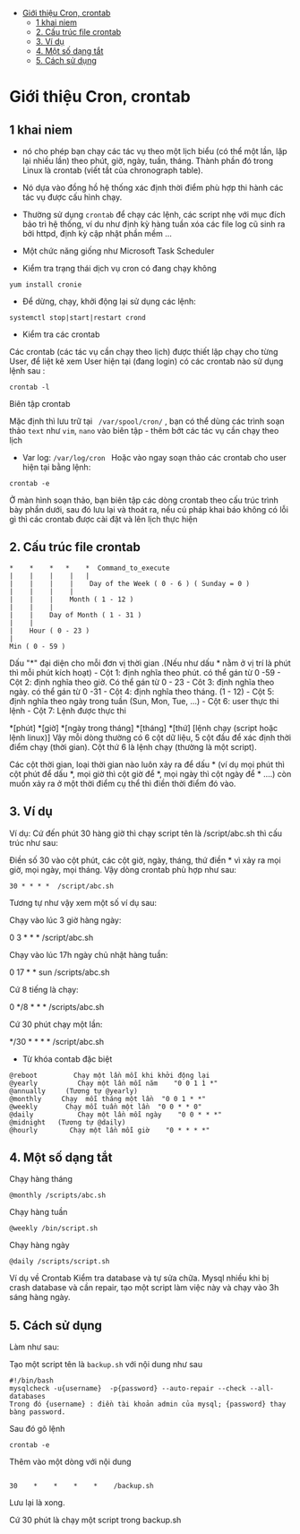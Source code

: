 - [Giới thiệu Cron, crontab](#giới-thiệu-cron-crontab)
  - [1 khai niem](#1-khai-niem)
  - [2. Cấu trúc file crontab](#2-cấu-trúc-file-crontab)
  - [3. Ví dụ](#3-ví-dụ)
  - [4. Một số dạng tắt](#4-một-số-dạng-tắt)
  - [5. Cách sử dụng](#5-cách-sử-dụng)


# Giới thiệu Cron, crontab

## 1 khai niem
 - nó cho phép bạn chạy các tác vụ theo một lịch biểu (có thể một lần, lặp lại nhiều lần) theo phút, giờ, ngày, tuần, tháng. Thành phần đó trong Linux là crontab (viết tắt của chronograph table).
 
 -  Nó dựa vào đồng hồ hệ thống xác định thời điểm phù hợp thi hành các tác vụ được cấu hình chạy. 
 -  Thường sử dụng ``crontab`` để chạy các lệnh, các script nhẹ với mục đích bảo trì hệ thống, ví du như định kỳ hàng tuần xóa các file log cũ sinh ra bởi httpd, định kỳ cập nhật phần mềm ...

- Một chức năng giống như Microsoft Task Scheduler

- Kiểm tra trạng thái dịch vụ cron có đang chạy không

```
yum install cronie
```


- Để dừng, chạy, khởi động lại sử dụng các lệnh: 

```
systemctl stop|start|restart crond
```

- Kiểm tra các crontab
  
Các crontab (các tác vụ cần chạy theo lịch) được thiết lập chạy cho từng User, để liệt kê xem User hiện tại (đang login) có các crontab nào sử dụng lệnh sau :

```
crontab -l
```

Biên tập crontab

Mặc định thì lưu trữ tại `` /var/spool/cron/`` , bạn có thể dùng các trình soạn thảo ``text`` như ``vim``, ``nano`` vào biên tập - thêm bớt các tác vụ cần chạy theo lịch
- Var log: ``/var/log/cron ``
Hoặc vào ngay soạn thảo các crontab cho user hiện tại bằng lệnh:

``crontab -e``

Ở màn hình soạn thảo, bạn biên tập các dòng crontab theo cấu trúc trình bày phần dưới, sau đó lưu lại và thoát ra, nếu cú pháp khai báo không có lỗi gì thì các crontab được cài đặt và lên lịch thực hiện


## 2. Cấu trúc file crontab
```
*    *    *   *    *  Command_to_execute
|    |    |    |   |       
|    |    |    |    Day of the Week ( 0 - 6 ) ( Sunday = 0 )
|    |    |    |
|    |    |    Month ( 1 - 12 )
|    |    |
|    |    Day of Month ( 1 - 31 )
|    |
|    Hour ( 0 - 23 )
|
Min ( 0 - 59 )
```

Dấu "*" đại diện cho mỗi đơn vị thời gian .(Nếu như dấu * nằm ở vị trí là phút thì mỗi phút kích hoạt)
    - Cột 1: định nghĩa theo phút. có thể gán từ 0 -59
    - Cột 2: định nghĩa theo giờ. Có thể gán từ 0 - 23
    - Côt 3: định nghĩa theo ngày. có thể gán từ 0 -31
    - Cột 4: định nghĩa theo tháng. (1 - 12)
    - Cột 5: định nghĩa theo ngày trong tuần (Sun, Mon, Tue, ...)
    - Cột 6: user thực thi lệnh
    - Cột 7: Lệnh được thực thi



*[phút]  *[giờ]  *[ngày trong tháng]  *[tháng]  *[thứ]  [lệnh chạy (script hoặc lệnh linux)]
Vậy mỗi dòng thường có 6 cột dữ liệu, 5 cột đầu để xác định thời điểm chạy (thời gian). Cột thứ 6 là lệnh chạy (thường là một script).

Các cột thời gian, loại thời gian nào luôn xảy ra để dấu * (ví dụ mọi phút thì cột phút để dấu *, mọi giờ thì cột giờ để *, mọi ngày thì cột ngày để * ....) còn muốn xảy ra ở một thời điểm cụ thể thì điền thời điểm đó vào.
 
## 3. Ví dụ

Ví dụ: Cứ đến phút 30 hàng giờ thì chạy script tên là /script/abc.sh thì cấu trúc như sau:

Điền số 30 vào cột phút, các cột giờ, ngày, tháng, thứ điền * vì xảy ra mọi giờ, mọi ngày, mọi tháng. Vậy dòng crontab phù hợp như sau:

``
30 * * * *  /script/abc.sh
``

Tương tự như vậy xem một số ví dụ sau:

Chạy vào lúc 3 giờ hàng ngày:

0 3 * * *  /script/abc.sh

Chạy vào lúc 17h ngày chủ nhật hàng tuần:

0 17 * * sun /scripts/abc.sh

Cứ 8 tiếng là chạy:

0 */8 * * * /scripts/abc.sh

Cứ 30 phút chạy một lần:

*/30 * * * * /script/abc.sh

* Từ khóa contab đặc biệt

```
@reboot         Chạy một lần mỗi khi khởi động lại
@yearly          Chạy một lần mỗi năm    "0 0 1 1 *"
@annually     (Tương tự @yearly)
@monthly     Chạy  mỗi tháng một lần  "0 0 1 * *"
@weekly       Chạy mỗi tuần một lần  "0 0 * * 0"
@daily           Chạy một lần mỗi ngày    "0 0 * * *"
@midnight   (Tương tự @daily)
@hourly        Chạy một lần mỗi giờ    "0 * * * *"
```
## 4. Một số dạng tắt

Chạy hàng tháng

```
@monthly /scripts/abc.sh
```

Chạy hàng tuần
```
@weekly /bin/script.sh
```

Chạy hàng ngày

```
@daily /scripts/script.sh
```

Ví dụ về Crontab
Kiểm tra database và tự sửa chữa.
Mysql nhiều khi bị crash database và cần repair, tạo một script làm việc này và chạy vào 3h sáng hàng ngày.

## 5. Cách sử dụng

Làm như sau:

Tạo một script tên là ``backup.sh`` với nội dung như sau

```
#!/bin/bash
mysqlcheck -u{username}  -p{password} --auto-repair --check --all-databases
Trong đó {username} : điền tài khoản admin của mysql; {password} thay bàng password.
```

Sau đó gõ lệnh

```
crontab -e
```

Thêm vào một dòng với nội dung

```

30    *    *    *    *    /backup.sh
```

Lưu lại là xong.

Cứ 30 phút là chạy một script trong backup.sh
